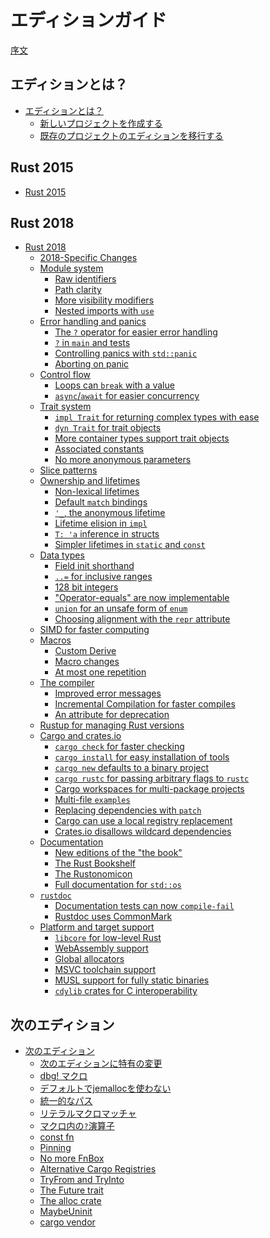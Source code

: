 <!--
# The Edition Guide
-->
# エディションガイド

<!--
[Introduction](introduction.md)
-->
[序文](introduction.md)

<!--
## What are editions?
-->
## エディションとは？

<!--
- [What are editions?](editions/index.md)
  - [Creating a new project](editions/creating-a-new-project.md)
  - [Transitioning an existing project to a new edition](editions/transitioning-an-existing-project-to-a-new-edition.md)
-->

- [エディションとは？](editions/index.md)
  - [新しいプロジェクトを作成する](editions/creating-a-new-project.md)
  - [既存のプロジェクトのエディションを移行する](editions/transitioning-an-existing-project-to-a-new-edition.md)

## Rust 2015

- [Rust 2015](rust-2015/index.md)

## Rust 2018

- [Rust 2018](rust-2018/index.md)
    - [2018-Specific Changes](rust-2018/edition-changes.md)
    - [Module system](rust-2018/module-system/index.md)
      - [Raw identifiers](rust-2018/module-system/raw-identifiers.md)
      - [Path clarity](rust-2018/module-system/path-clarity.md)
      - [More visibility modifiers](rust-2018/module-system/more-visibility-modifiers.md)
      - [Nested imports with `use`](rust-2018/module-system/nested-imports-with-use.md)
    - [Error handling and panics](rust-2018/error-handling-and-panics/index.md)
      - [The `?` operator for easier error handling](rust-2018/error-handling-and-panics/the-question-mark-operator-for-easier-error-handling.md)
      - [`?` in `main` and tests](rust-2018/error-handling-and-panics/question-mark-in-main-and-tests.md)
      - [Controlling panics with `std::panic`](rust-2018/error-handling-and-panics/controlling-panics-with-std-panic.md)
      - [Aborting on panic](rust-2018/error-handling-and-panics/aborting-on-panic.md)
    - [Control flow](rust-2018/control-flow/index.md)
      - [Loops can `break` with a value](rust-2018/control-flow/loops-can-break-with-a-value.md)
      - [`async`/`await` for easier concurrency](rust-2018/control-flow/async-await-for-easier-concurrency.md)
    - [Trait system](rust-2018/trait-system/index.md)
      - [`impl Trait` for returning complex types with ease](rust-2018/trait-system/impl-trait-for-returning-complex-types-with-ease.md)
      - [`dyn Trait` for trait objects](rust-2018/trait-system/dyn-trait-for-trait-objects.md)
      - [More container types support trait objects](rust-2018/trait-system/more-container-types-support-trait-objects.md)
      - [Associated constants](rust-2018/trait-system/associated-constants.md)
      - [No more anonymous parameters](rust-2018/trait-system/no-anon-params.md)
    - [Slice patterns](rust-2018/slice-patterns.md)
    - [Ownership and lifetimes](rust-2018/ownership-and-lifetimes/index.md)
      - [Non-lexical lifetimes](rust-2018/ownership-and-lifetimes/non-lexical-lifetimes.md)
      - [Default `match` bindings](rust-2018/ownership-and-lifetimes/default-match-bindings.md)
      - [`'_`, the anonymous lifetime](rust-2018/ownership-and-lifetimes/the-anonymous-lifetime.md)
      - [Lifetime elision in `impl`](rust-2018/ownership-and-lifetimes/lifetime-elision-in-impl.md)
      - [`T: 'a` inference in structs](rust-2018/ownership-and-lifetimes/inference-in-structs.md)
      - [Simpler lifetimes in `static` and `const`](rust-2018/ownership-and-lifetimes/simpler-lifetimes-in-static-and-const.md)
    - [Data types](rust-2018/data-types/index.md)
      - [Field init shorthand](rust-2018/data-types/field-init-shorthand.md)
      - [`..=` for inclusive ranges](rust-2018/data-types/inclusive-ranges.md)
      - [128 bit integers](rust-2018/data-types/128-bit-integers.md)
      - ["Operator-equals" are now implementable](rust-2018/data-types/operator-equals-are-now-implementable.md)
      - [`union` for an unsafe form of `enum`](rust-2018/data-types/union-for-an-unsafe-form-of-enum.md)
      - [Choosing alignment with the `repr` attribute](rust-2018/data-types/choosing-alignment-with-the-repr-attribute.md)
    - [SIMD for faster computing](rust-2018/simd-for-faster-computing.md)
    - [Macros](rust-2018/macros/index.md)
      - [Custom Derive](rust-2018/macros/custom-derive.md)
      - [Macro changes](rust-2018/macros/macro-changes.md)
      - [At most one repetition](rust-2018/macros/at-most-once.md)
    - [The compiler](rust-2018/the-compiler/index.md)
      - [Improved error messages](rust-2018/the-compiler/improved-error-messages.md)
      - [Incremental Compilation for faster compiles](rust-2018/the-compiler/incremental-compilation-for-faster-compiles.md)
      - [An attribute for deprecation](rust-2018/the-compiler/an-attribute-for-deprecation.md)
    - [Rustup for managing Rust versions](rust-2018/rustup-for-managing-rust-versions.md)
    - [Cargo and crates.io](rust-2018/cargo-and-crates-io/index.md)
      - [`cargo check` for faster checking](rust-2018/cargo-and-crates-io/cargo-check-for-faster-checking.md)
      - [`cargo install` for easy installation of tools](rust-2018/cargo-and-crates-io/cargo-install-for-easy-installation-of-tools.md)
      - [`cargo new` defaults to a binary project](rust-2018/cargo-and-crates-io/cargo-new-defaults-to-a-binary-project.md)
      - [`cargo rustc` for passing arbitrary flags to `rustc`](rust-2018/cargo-and-crates-io/cargo-rustc-for-passing-arbitrary-flags-to-rustc.md)
      - [Cargo workspaces for multi-package projects](rust-2018/cargo-and-crates-io/cargo-workspaces-for-multi-package-projects.md)
      - [Multi-file `examples`](rust-2018/cargo-and-crates-io/multi-file-examples.md)
      - [Replacing dependencies with `patch`](rust-2018/cargo-and-crates-io/replacing-dependencies-with-patch.md)
      - [Cargo can use a local registry replacement](rust-2018/cargo-and-crates-io/cargo-can-use-a-local-registry-replacement.md)
      - [Crates.io disallows wildcard dependencies](rust-2018/cargo-and-crates-io/crates-io-disallows-wildcard-dependencies.md)
    - [Documentation](rust-2018/documentation/index.md)
      - [New editions of the "the book"](rust-2018/documentation/new-editions-of-the-book.md)
      - [The Rust Bookshelf](rust-2018/documentation/the-rust-bookshelf.md)
      - [The Rustonomicon](rust-2018/documentation/the-rustonomicon.md)
      - [Full documentation for `std::os`](rust-2018/documentation/std-os-has-documentation-for-all-platforms.md)
    - [`rustdoc`](rust-2018/rustdoc/index.md)
      - [Documentation tests can now `compile-fail`](rust-2018/rustdoc/documentation-tests-can-now-compile-fail.md)
      - [Rustdoc uses CommonMark](rust-2018/rustdoc/rustdoc-uses-commonmark.md)
    - [Platform and target support](rust-2018/platform-and-target-support/index.md)
      - [`libcore` for low-level Rust](rust-2018/platform-and-target-support/libcore-for-low-level-rust.md)
      - [WebAssembly support](rust-2018/platform-and-target-support/webassembly-support.md)
      - [Global allocators](rust-2018/platform-and-target-support/global-allocators.md)
      - [MSVC toolchain support](rust-2018/platform-and-target-support/msvc-toolchain-support.md)
      - [MUSL support for fully static binaries](rust-2018/platform-and-target-support/musl-support-for-fully-static-binaries.md)
      - [`cdylib` crates for C interoperability](rust-2018/platform-and-target-support/cdylib-crates-for-c-interoperability.md)
<!--
## The Next Edition
 -->
## 次のエディション

<!--
- [The Next Edition](rust-next/index.md)
    - [Next-Specific Changes](rust-next/edition-changes.md)
    - [The dbg! macro](rust-next/dbg-macro.md)
    - [No jemalloc by default](rust-next/no-jemalloc.md)
    - [Uniform Paths](rust-next/uniform-paths.md)
    - [`literal` macro matcher](rust-next/literal-macro-matcher.md)
    - [`?` operator in macros](rust-next/qustion-mark-operator-in-macros.md)
    - [const fn](rust-next/const-fn.md)
    - [Pinning](rust-next/pin.md)
    - [No more FnBox](rust-next/no-more-fnbox.md)
    - [Alternative Cargo Registries](rust-next/alternative-cargo-registries.md)
    - [TryFrom and TryInto](rust-next/tryfrom-and-tryinto.md)
    - [The Future trait](rust-next/future.md)
    - [The alloc crate](rust-next/alloc.md)
    - [MaybeUninit<T>](rust-next/maybe-uninit.md)
    - [cargo vendor](rust-next/cargo-vendor.md)
-->
- [次のエディション](rust-next/index.md)
    - [次のエディションに特有の変更](rust-next/edition-changes.md)
    - [dbg! マクロ](rust-next/dbg-macro.md)
    - [デフォルトでjemallocを使わない](rust-next/no-jemalloc.md)
    - [統一的なパス](rust-next/uniform-paths.md)
    - [リテラルマクロマッチャ](rust-next/literal-macro-matcher.md)
    - [マクロ内の`?`演算子](rust-next/qustion-mark-operator-in-macros.md)
    - [const fn](rust-next/const-fn.md)
    - [Pinning](rust-next/pin.md)
    - [No more FnBox](rust-next/no-more-fnbox.md)
    - [Alternative Cargo Registries](rust-next/alternative-cargo-registries.md)
    - [TryFrom and TryInto](rust-next/tryfrom-and-tryinto.md)
    - [The Future trait](rust-next/future.md)
    - [The alloc crate](rust-next/alloc.md)
    - [MaybeUninit<T>](rust-next/maybe-uninit.md)
    - [cargo vendor](rust-next/cargo-vendor.md)
